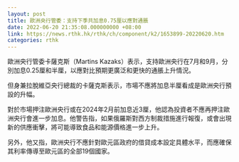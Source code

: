```yaml
---
layout: post
title: 歐洲央行管委：支持下季共加息0.75厘以應對通脹
date: 2022-06-20 21:35:08.000000000 +08:00
link: https://news.rthk.hk/rthk/ch/component/k2/1653899-20220620.htm
categories: rthk
---
```


歐洲央行管委卡薩克斯（Martins Kazaks）表示，支持歐洲央行在7月和9月，分別加息0.25厘和半厘，以應對比預期更廣泛和更快的通脹上升情況。

但身兼拉脫維亞央行總裁的卡薩克斯表示，市場不應將加息半厘看成是歐洲央行預設的升幅。

對於市場押注歐洲央行或在2024年2月前加息近3厘，他認為投資者不應再押注歐洲央行會進一步加息。他警告指，如果俄羅斯對西方制裁措施進行報復，或會出現新的供應衝擊，將可能導致食品和能源價格進一步上升。

另外，他又指，歐洲央行不應針對歐元區政府的借貸成本設定具體水平，而應確保其利率傳導至歐元區的全部19個國家。
